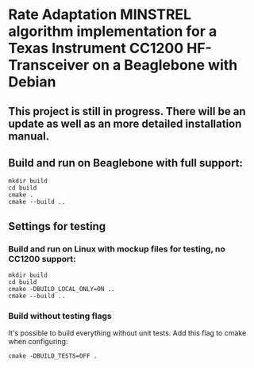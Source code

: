 # Rate Adaptation MINSTREL algorithm implementation for a Texas Instrument CC1200 HF-Transceiver on a Beaglebone with Debian

## This project is still in progress. There will be an update as well as an more detailed installation manual.

## Build and run on Beaglebone with full support:
```
mkdir build
cd build
cmake .
cmake --build ..
```

## Settings for testing

### Build and run on Linux with mockup files for testing, no CC1200 support:
```
mkdir build
cd build
cmake -DBUILD_LOCAL_ONLY=ON ..
cmake --build ..
```

### Build without testing flags
It's possible to build everything without unit tests.
Add this flag to cmake when configuring:
```
cmake -DBUILD_TESTS=OFF .
```
